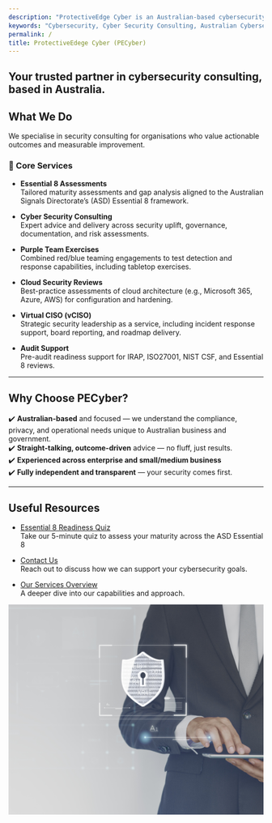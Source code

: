 ```yaml
---
description: "ProtectiveEdge Cyber is an Australian-based cybersecurity consulting firm offering comprehensive services to state and local governments, and SMEs."
keywords: "Cybersecurity, Cyber Security Consulting, Australian Cybersecurity, E8 Assessment, Essential 8 Maturity, ASD Essential Eight, Purple Team Exercises, Red Team Testing, Blue Team Analysis, Cloud Security, Microsoft 365 Security, Azure Hardening, AWS Security Review, Virtual CISO, vCISO Australia, Audit Preparation, IRAP Compliance, ISO27001 Support, NIST Cybersecurity Framework, Security Hardening, Cybersecurity Posture, Cybersecurity Leadership, Proactive Cybersecurity, Reactive Cybersecurity, Cyber Risk Management, Tabletop Exercises, Incident Response Planning, Cybersecurity Services, Consulting Services Australia, Canberra Cybersecurity, Government Cybersecurity, Cyber Strategy for SMBs, Australian Business Cybersecurity"
permalink: /
title: ProtectiveEdege Cyber (PECyber)
---
```


Your trusted partner in cybersecurity consulting, based in Australia.
--- 
## What We Do

We specialise in security consulting for organisations who value actionable outcomes and measurable improvement.

### 🔐 Core Services
- **Essential 8 Assessments**  
  Tailored maturity assessments and gap analysis aligned to the Australian Signals Directorate’s (ASD) Essential 8 framework.

- **Cyber Security Consulting**  
  Expert advice and delivery across security uplift, governance, documentation, and risk assessments.

- **Purple Team Exercises**  
  Combined red/blue teaming engagements to test detection and response capabilities, including tabletop exercises.

- **Cloud Security Reviews**  
  Best-practice assessments of cloud architecture (e.g., Microsoft 365, Azure, AWS) for configuration and hardening.

- **Virtual CISO (vCISO)**  
  Strategic security leadership as a service, including incident response support, board reporting, and roadmap delivery.

- **Audit Support**  
  Pre-audit readiness support for IRAP, ISO27001, NIST CSF, and Essential 8 reviews.

---

## Why Choose PECyber?

✔️ **Australian-based** and focused — we understand the compliance, privacy, and operational needs unique to Australian business and government.  
✔️ **Straight-talking, outcome-driven** advice — no fluff, just results.  
✔️ **Experienced across enterprise and small/medium business**  
✔️ **Fully independent and transparent** — your security comes first.

---

## Useful Resources

- [Essential 8 Readiness Quiz](/e8/)  
  Take our 5-minute quiz to assess your maturity across the ASD Essential 8

- [Contact Us](/contact/)  
  Reach out to discuss how we can support your cybersecurity goals.

- [Our Services Overview](/services/)  
  A deeper dive into our capabilities and approach.

![PECyber Security Illustration](/assets/security_new.jpg "Security")
